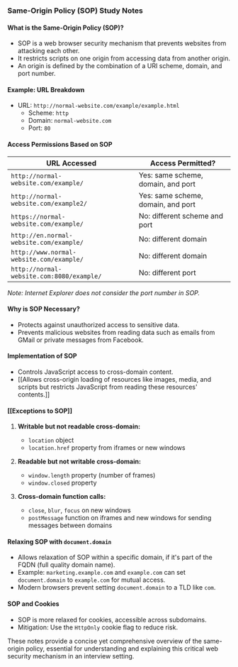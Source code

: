 ### Same-Origin Policy (SOP) Study Notes

#### What is the Same-Origin Policy (SOP)?

- SOP is a web browser security mechanism that prevents websites from attacking each other.
- It restricts scripts on one origin from accessing data from another origin.
- An origin is defined by the combination of a URI scheme, domain, and port number.

#### Example: URL Breakdown

- URL: `http://normal-website.com/example/example.html`
    - Scheme: `http`
    - Domain: `normal-website.com`
    - Port: `80`

#### Access Permissions Based on SOP

|URL Accessed|Access Permitted?|
|---|---|
|`http://normal-website.com/example/`|Yes: same scheme, domain, and port|
|`http://normal-website.com/example2/`|Yes: same scheme, domain, and port|
|`https://normal-website.com/example/`|No: different scheme and port|
|`http://en.normal-website.com/example/`|No: different domain|
|`http://www.normal-website.com/example/`|No: different domain|
|`http://normal-website.com:8080/example/`|No: different port|

_Note: Internet Explorer does not consider the port number in SOP._

#### Why is SOP Necessary?

- Protects against unauthorized access to sensitive data.
- Prevents malicious websites from reading data such as emails from GMail or private messages from Facebook.

#### Implementation of SOP

- Controls JavaScript access to cross-domain content.
- [[Allows cross-origin loading of resources like images, media, and scripts but restricts JavaScript from reading these resources' contents.]]

#### [[Exceptions to SOP]]

1. **Writable but not readable cross-domain:**
    
    - `location` object
    - `location.href` property from iframes or new windows
2. **Readable but not writable cross-domain:**
    
    - `window.length` property (number of frames)
    - `window.closed` property
3. **Cross-domain function calls:**
    
    - `close`, `blur`, `focus` on new windows
    - `postMessage` function on iframes and new windows for sending messages between domains

#### Relaxing SOP with `document.domain`

- Allows relaxation of SOP within a specific domain, if it's part of the FQDN (full quality domain name).
- Example: `marketing.example.com` and `example.com` can set `document.domain` to `example.com` for mutual access.
- Modern browsers prevent setting `document.domain` to a TLD like `com`.

#### SOP and Cookies

- SOP is more relaxed for cookies, accessible across subdomains.
- Mitigation: Use the `HttpOnly` cookie flag to reduce risk.

These notes provide a concise yet comprehensive overview of the same-origin policy, essential for understanding and explaining this critical web security mechanism in an interview setting.